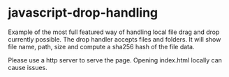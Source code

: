 # javascript-drop-handling
Example of the most full featured way of handling local file drag and drop currently possible.
The drop handler accepts files and folders.
It will show file name, path, size and compute a sha256 hash of the file data.

Please use a http server to serve the page.
Opening index.html locally can cause issues.
